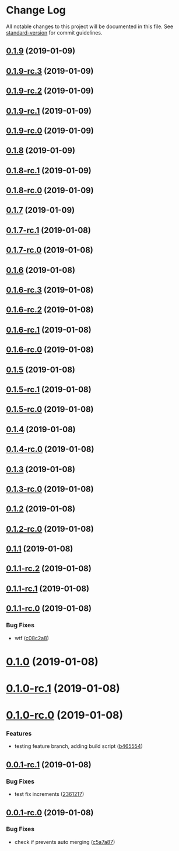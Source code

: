 # Change Log

All notable changes to this project will be documented in this file. See [standard-version](https://github.com/conventional-changelog/standard-version) for commit guidelines.

<a name="0.1.9"></a>
## [0.1.9](https://github.com/jbadan/travis-deployment-test-rc/compare/v0.1.9-rc.3...v0.1.9) (2019-01-09)



<a name="0.1.9-rc.3"></a>
## [0.1.9-rc.3](https://github.com/jbadan/travis-deployment-test-rc/compare/v0.1.9-rc.2...v0.1.9-rc.3) (2019-01-09)



<a name="0.1.9-rc.2"></a>
## [0.1.9-rc.2](https://github.com/jbadan/travis-deployment-test-rc/compare/v0.1.9-rc.1...v0.1.9-rc.2) (2019-01-09)



<a name="0.1.9-rc.1"></a>
## [0.1.9-rc.1](https://github.com/jbadan/travis-deployment-test-rc/compare/v0.1.9-rc.0...v0.1.9-rc.1) (2019-01-09)



<a name="0.1.9-rc.0"></a>
## [0.1.9-rc.0](https://github.com/jbadan/travis-deployment-test-rc/compare/v0.1.8...v0.1.9-rc.0) (2019-01-09)



<a name="0.1.8"></a>
## [0.1.8](https://github.com/jbadan/travis-deployment-test-rc/compare/v0.1.8-rc.1...v0.1.8) (2019-01-09)



<a name="0.1.8-rc.1"></a>
## [0.1.8-rc.1](https://github.com/jbadan/travis-deployment-test-rc/compare/v0.1.8-rc.0...v0.1.8-rc.1) (2019-01-09)



<a name="0.1.8-rc.0"></a>
## [0.1.8-rc.0](https://github.com/jbadan/travis-deployment-test-rc/compare/v0.1.7...v0.1.8-rc.0) (2019-01-09)



<a name="0.1.7"></a>
## [0.1.7](https://github.com/jbadan/travis-deployment-test-rc/compare/v0.1.7-rc.1...v0.1.7) (2019-01-09)



<a name="0.1.7-rc.1"></a>
## [0.1.7-rc.1](https://github.com/jbadan/travis-deployment-test-rc/compare/v0.1.7-rc.0...v0.1.7-rc.1) (2019-01-08)



<a name="0.1.7-rc.0"></a>
## [0.1.7-rc.0](https://github.com/jbadan/travis-deployment-test-rc/compare/v0.1.6...v0.1.7-rc.0) (2019-01-08)



<a name="0.1.6"></a>
## [0.1.6](https://github.com/jbadan/travis-deployment-test-rc/compare/v0.1.6-rc.3...v0.1.6) (2019-01-08)



<a name="0.1.6-rc.3"></a>
## [0.1.6-rc.3](https://github.com/jbadan/travis-deployment-test-rc/compare/v0.1.6-rc.2...v0.1.6-rc.3) (2019-01-08)



<a name="0.1.6-rc.2"></a>
## [0.1.6-rc.2](https://github.com/jbadan/travis-deployment-test-rc/compare/v0.1.6-rc.1...v0.1.6-rc.2) (2019-01-08)



<a name="0.1.6-rc.1"></a>
## [0.1.6-rc.1](https://github.com/jbadan/travis-deployment-test-rc/compare/v0.1.6-rc.0...v0.1.6-rc.1) (2019-01-08)



<a name="0.1.6-rc.0"></a>
## [0.1.6-rc.0](https://github.com/jbadan/travis-deployment-test-rc/compare/v0.1.5...v0.1.6-rc.0) (2019-01-08)



<a name="0.1.5"></a>
## [0.1.5](https://github.com/jbadan/travis-deployment-test-rc/compare/v0.1.5-rc.1...v0.1.5) (2019-01-08)



<a name="0.1.5-rc.1"></a>
## [0.1.5-rc.1](https://github.com/jbadan/travis-deployment-test-rc/compare/v0.1.5-rc.0...v0.1.5-rc.1) (2019-01-08)



<a name="0.1.5-rc.0"></a>
## [0.1.5-rc.0](https://github.com/jbadan/travis-deployment-test-rc/compare/v0.1.4...v0.1.5-rc.0) (2019-01-08)



<a name="0.1.4"></a>
## [0.1.4](https://github.com/jbadan/travis-deployment-test-rc/compare/v0.1.4-rc.0...v0.1.4) (2019-01-08)



<a name="0.1.4-rc.0"></a>
## [0.1.4-rc.0](https://github.com/jbadan/travis-deployment-test-rc/compare/v0.1.3...v0.1.4-rc.0) (2019-01-08)



<a name="0.1.3"></a>
## [0.1.3](https://github.com/jbadan/travis-deployment-test-rc/compare/v0.1.3-rc.0...v0.1.3) (2019-01-08)



<a name="0.1.3-rc.0"></a>
## [0.1.3-rc.0](https://github.com/jbadan/travis-deployment-test-rc/compare/v0.1.2...v0.1.3-rc.0) (2019-01-08)



<a name="0.1.2"></a>
## [0.1.2](https://github.com/jbadan/travis-deployment-test-rc/compare/v0.1.2-rc.0...v0.1.2) (2019-01-08)



<a name="0.1.2-rc.0"></a>
## [0.1.2-rc.0](https://github.com/jbadan/travis-deployment-test-rc/compare/v0.1.1...v0.1.2-rc.0) (2019-01-08)



<a name="0.1.1"></a>
## [0.1.1](https://github.com/jbadan/travis-deployment-test-rc/compare/v0.1.1-rc.2...v0.1.1) (2019-01-08)



<a name="0.1.1-rc.2"></a>
## [0.1.1-rc.2](https://github.com/jbadan/travis-deployment-test-rc/compare/v0.1.1-rc.1...v0.1.1-rc.2) (2019-01-08)



<a name="0.1.1-rc.1"></a>
## [0.1.1-rc.1](https://github.com/jbadan/travis-deployment-test-rc/compare/v0.1.1-rc.0...v0.1.1-rc.1) (2019-01-08)



<a name="0.1.1-rc.0"></a>
## [0.1.1-rc.0](https://github.com/jbadan/travis-deployment-test-rc/compare/v0.1.0...v0.1.1-rc.0) (2019-01-08)


### Bug Fixes

* wtf ([c08c2a8](https://github.com/jbadan/travis-deployment-test-rc/commit/c08c2a8))



<a name="0.1.0"></a>
# [0.1.0](https://github.com/jbadan/travis-deployment-test-rc/compare/v0.1.0-rc.1...v0.1.0) (2019-01-08)



<a name="0.1.0-rc.1"></a>
# [0.1.0-rc.1](https://github.com/jbadan/travis-deployment-test-rc/compare/v0.1.0-rc.0...v0.1.0-rc.1) (2019-01-08)



<a name="0.1.0-rc.0"></a>
# [0.1.0-rc.0](https://github.com/jbadan/travis-deployment-test-rc/compare/v0.0.1-rc.1...v0.1.0-rc.0) (2019-01-08)


### Features

* testing feature branch, adding build script ([b465554](https://github.com/jbadan/travis-deployment-test-rc/commit/b465554))



<a name="0.0.1-rc.1"></a>
## [0.0.1-rc.1](https://github.com/jbadan/travis-deployment-test-rc/compare/v0.0.1-rc.0...v0.0.1-rc.1) (2019-01-08)


### Bug Fixes

* test fix increments ([2361217](https://github.com/jbadan/travis-deployment-test-rc/commit/2361217))



<a name="0.0.1-rc.0"></a>
## [0.0.1-rc.0](https://github.com/jbadan/travis-deployment-test-rc/compare/v1.27.1...v0.0.1-rc.0) (2019-01-08)


### Bug Fixes

* check if prevents auto merging ([c5a7a87](https://github.com/jbadan/travis-deployment-test-rc/commit/c5a7a87))
